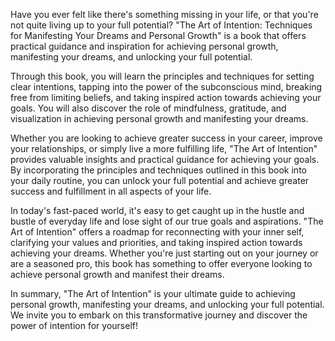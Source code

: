 Have you ever felt like there's something missing in your life, or that you're not quite living up to your full potential? "The Art of Intention: Techniques for Manifesting Your Dreams and Personal Growth" is a book that offers practical guidance and inspiration for achieving personal growth, manifesting your dreams, and unlocking your full potential.

Through this book, you will learn the principles and techniques for setting clear intentions, tapping into the power of the subconscious mind, breaking free from limiting beliefs, and taking inspired action towards achieving your goals. You will also discover the role of mindfulness, gratitude, and visualization in achieving personal growth and manifesting your dreams.

Whether you are looking to achieve greater success in your career, improve your relationships, or simply live a more fulfilling life, "The Art of Intention" provides valuable insights and practical guidance for achieving your goals. By incorporating the principles and techniques outlined in this book into your daily routine, you can unlock your full potential and achieve greater success and fulfillment in all aspects of your life.

In today's fast-paced world, it's easy to get caught up in the hustle and bustle of everyday life and lose sight of our true goals and aspirations. "The Art of Intention" offers a roadmap for reconnecting with your inner self, clarifying your values and priorities, and taking inspired action towards achieving your dreams. Whether you're just starting out on your journey or are a seasoned pro, this book has something to offer everyone looking to achieve personal growth and manifest their dreams.

In summary, "The Art of Intention" is your ultimate guide to achieving personal growth, manifesting your dreams, and unlocking your full potential. We invite you to embark on this transformative journey and discover the power of intention for yourself!
